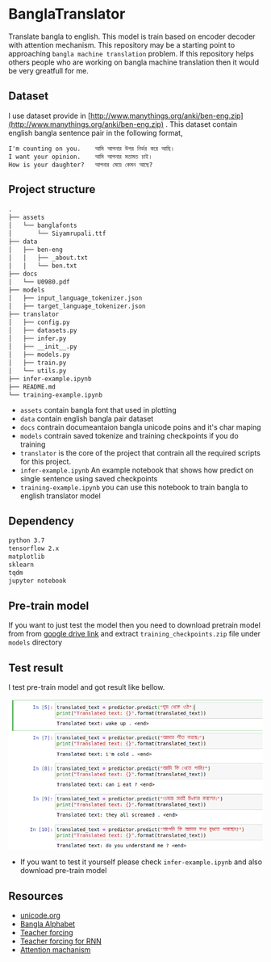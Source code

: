# BanglaTranslator
Translate bangla to english. This model is train based on encoder decoder with attention mechanism. This repository may be a starting point to approaching `bangla machine translation` problem. If this repository helps others people who are working on bangla machine translation then it would be very greatfull for me.

## Dataset
I use dataset provide in [http://www.manythings.org/anki/ben-eng.zip](http://www.manythings.org/anki/ben-eng.zip) . This dataset contain english bangla sentence pair in the following format,

```
I'm counting on you.	আমি আপনার উপর নির্ভর করে আছি।
I want your opinion.	আমি আপনার মতামত চাই।
How is your daughter?	আপনার মেয়ে কেমন আছে?
```

## Project structure
```
.
├── assets
│   └── banglafonts
│       └── Siyamrupali.ttf
├── data
│   ├── ben-eng
│   │   ├── _about.txt
│   │   └── ben.txt
├── docs
│   └── U0980.pdf
├── models
│   ├── input_language_tokenizer.json
│   ├── target_language_tokenizer.json
├── translator
│   ├── config.py
│   ├── datasets.py
│   ├── infer.py
│   ├── __init__.py
│   ├── models.py
│   ├── train.py
│   └── utils.py
├── infer-example.ipynb
├── README.md
└── training-example.ipynb
```
- `assets` contain bangla font that used in plotting
- `data` contain english bangla pair dataset
- `docs` contrain documeantaion bangla unicode poins and it's char maping
- `models` contrain saved tokenize and training checkpoints if you do training
- `translator` is the core of the project that contrain all the required scripts for this project.
- `infer-example.ipynb` An example notebook that shows how predict on single sentence using saved checkpoints
- `training-example.ipynb` you can use this notebook to train bangla to english translator model

## Dependency
```
python 3.7
tensorflow 2.x
matplotlib
sklearn
tqdm
jupyter notebook
```

## Pre-train model
If you want to just test the model then you need to download pretrain model from from [google drive link](https://drive.google.com/file/d/1UNI71ueT0sxfBax6DwW_XPy6YFq0ssTW/view?usp=sharing)
and extract `training_checkpoints.zip` file under `models` directory

## Test result
I test pre-train model and got result like bellow.

![](./assets/images/test-result.png)

* If you want to test it yourself please check `infer-example.ipynb` and also download pre-train model

## Resources
- [unicode.org](https://home.unicode.org/)
- [Bangla Alphabet](https://github.com/lifeparticle/Bengali-Alphabet)
- [Teacher forcing](https://towardsdatascience.com/what-is-teacher-forcing-3da6217fed1c)
- [Teacher forcing for RNN](https://machinelearningmastery.com/teacher-forcing-for-recurrent-neural-networks/)
- [Attention machanism](https://blog.floydhub.com/attention-mechanism/)
